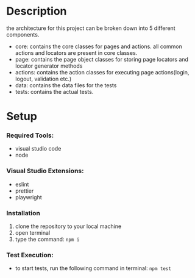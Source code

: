 # Description
the architecture for this project can be broken down into 5 different components. 
- core: contains the core classes for pages and actions. all common actions and locators are present in core classes.
- page: contains the page object classes for storing page locators and locator generator methods
- actions: contains the action classes for executing page actions(login, logout, validation etc.)
- data: contains the data files for the tests
- tests: contains the actual tests.

# Setup
### Required Tools:
- visual studio code
- node

### Visual Studio Extensions:
- eslint
- prettier
- playwright

### Installation
1. clone the repository to your local machine
2. open terminal
3. type the command: `npm i`

### Test Execution:
- to start tests, run the following command in terminal: `npm test`

